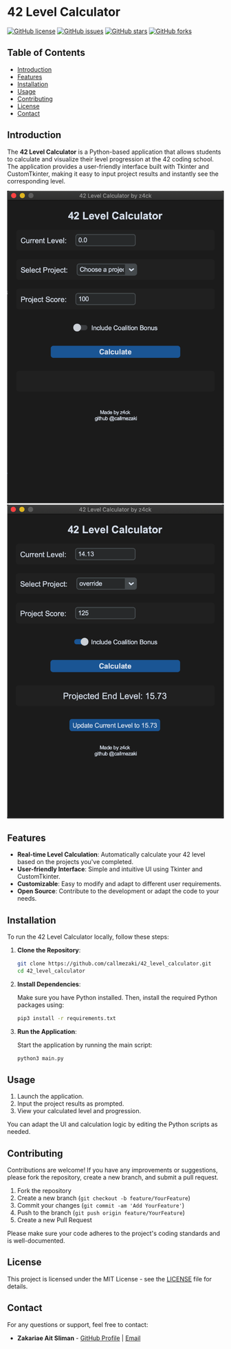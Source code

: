 # 42 Level Calculator

[![GitHub license](https://img.shields.io/github/license/callmezaki/42_level_calculator)](https://github.com/callmezaki/42_level_calculator/blob/main/LICENSE)
[![GitHub issues](https://img.shields.io/github/issues/callmezaki/42_level_calculator)](https://github.com/callmezaki/42_level_calculator/issues)
[![GitHub stars](https://img.shields.io/github/stars/callmezaki/42_level_calculator)](https://github.com/callmezaki/42_level_calculator/stargazers)
[![GitHub forks](https://img.shields.io/github/forks/callmezaki/42_level_calculator)](https://github.com/callmezaki/42_level_calculator/network)

## Table of Contents

- [Introduction](#introduction)
- [Features](#features)
- [Installation](#installation)
- [Usage](#usage)
- [Contributing](#contributing)
- [License](#license)
- [Contact](#contact)

## Introduction

The **42 Level Calculator** is a Python-based application that allows students to calculate and visualize their level progression at the 42 coding school. The application provides a user-friendly interface built with Tkinter and CustomTkinter, making it easy to input project results and instantly see the corresponding level.

![app](https://github.com/callmezaki/42_level_calculator/blob/main/assets/1.png?raw=true)
![app](https://github.com/callmezaki/42_level_calculator/blob/main/assets/2.png?raw=true)
## Features

- **Real-time Level Calculation**: Automatically calculate your 42 level based on the projects you've completed.
- **User-friendly Interface**: Simple and intuitive UI using Tkinter and CustomTkinter.
- **Customizable**: Easy to modify and adapt to different user requirements.
- **Open Source**: Contribute to the development or adapt the code to your needs.

## Installation

To run the 42 Level Calculator locally, follow these steps:

1. **Clone the Repository**:

    ```bash
    git clone https://github.com/callmezaki/42_level_calculator.git
    cd 42_level_calculator
    ```

2. **Install Dependencies**:

    Make sure you have Python installed. Then, install the required Python packages using:

    ```bash
    pip3 install -r requirements.txt
    ```

3. **Run the Application**:

    Start the application by running the main script:

    ```bash
    python3 main.py
    ```

## Usage

1. Launch the application.
2. Input the project results as prompted.
3. View your calculated level and progression.

You can adapt the UI and calculation logic by editing the Python scripts as needed.

## Contributing

Contributions are welcome! If you have any improvements or suggestions, please fork the repository, create a new branch, and submit a pull request.

1. Fork the repository
2. Create a new branch (`git checkout -b feature/YourFeature`)
3. Commit your changes (`git commit -am 'Add YourFeature'`)
4. Push to the branch (`git push origin feature/YourFeature`)
5. Create a new Pull Request

Please make sure your code adheres to the project's coding standards and is well-documented.

## License

This project is licensed under the MIT License - see the [LICENSE](LICENSE) file for details.

## Contact

For any questions or support, feel free to contact:

- **Zakariae Ait Sliman** - [GitHub Profile](https://github.com/callmezaki) | [Email](mailto:zakariae.aitsl@gmail.com)